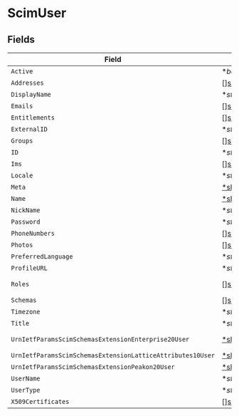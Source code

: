 # ScimUser


## Fields

| Field                                                                                                                                                                                      | Type                                                                                                                                                                                       | Required                                                                                                                                                                                   | Description                                                                                                                                                                                |
| ------------------------------------------------------------------------------------------------------------------------------------------------------------------------------------------ | ------------------------------------------------------------------------------------------------------------------------------------------------------------------------------------------ | ------------------------------------------------------------------------------------------------------------------------------------------------------------------------------------------ | ------------------------------------------------------------------------------------------------------------------------------------------------------------------------------------------ |
| `Active`                                                                                                                                                                                   | **bool*                                                                                                                                                                                    | :heavy_minus_sign:                                                                                                                                                                         | N/A                                                                                                                                                                                        |
| `Addresses`                                                                                                                                                                                | [][shared.ScimAddress](../../../pkg/models/shared/scimaddress.md)                                                                                                                          | :heavy_minus_sign:                                                                                                                                                                         | N/A                                                                                                                                                                                        |
| `DisplayName`                                                                                                                                                                              | **string*                                                                                                                                                                                  | :heavy_minus_sign:                                                                                                                                                                         | N/A                                                                                                                                                                                        |
| `Emails`                                                                                                                                                                                   | [][shared.ScimEmail](../../../pkg/models/shared/scimemail.md)                                                                                                                              | :heavy_minus_sign:                                                                                                                                                                         | N/A                                                                                                                                                                                        |
| `Entitlements`                                                                                                                                                                             | [][shared.ScimEntitlement](../../../pkg/models/shared/scimentitlement.md)                                                                                                                  | :heavy_minus_sign:                                                                                                                                                                         | N/A                                                                                                                                                                                        |
| `ExternalID`                                                                                                                                                                               | **string*                                                                                                                                                                                  | :heavy_minus_sign:                                                                                                                                                                         | N/A                                                                                                                                                                                        |
| `Groups`                                                                                                                                                                                   | [][shared.ScimUserGroups](../../../pkg/models/shared/scimusergroups.md)                                                                                                                    | :heavy_minus_sign:                                                                                                                                                                         | N/A                                                                                                                                                                                        |
| `ID`                                                                                                                                                                                       | **string*                                                                                                                                                                                  | :heavy_minus_sign:                                                                                                                                                                         | N/A                                                                                                                                                                                        |
| `Ims`                                                                                                                                                                                      | [][shared.ScimIms](../../../pkg/models/shared/scimims.md)                                                                                                                                  | :heavy_minus_sign:                                                                                                                                                                         | N/A                                                                                                                                                                                        |
| `Locale`                                                                                                                                                                                   | **string*                                                                                                                                                                                  | :heavy_minus_sign:                                                                                                                                                                         | N/A                                                                                                                                                                                        |
| `Meta`                                                                                                                                                                                     | [*shared.PropertyScimUserMeta](../../../pkg/models/shared/propertyscimusermeta.md)                                                                                                         | :heavy_minus_sign:                                                                                                                                                                         | N/A                                                                                                                                                                                        |
| `Name`                                                                                                                                                                                     | [*shared.PropertyScimUserName](../../../pkg/models/shared/propertyscimusername.md)                                                                                                         | :heavy_minus_sign:                                                                                                                                                                         | N/A                                                                                                                                                                                        |
| `NickName`                                                                                                                                                                                 | **string*                                                                                                                                                                                  | :heavy_minus_sign:                                                                                                                                                                         | N/A                                                                                                                                                                                        |
| `Password`                                                                                                                                                                                 | **string*                                                                                                                                                                                  | :heavy_minus_sign:                                                                                                                                                                         | N/A                                                                                                                                                                                        |
| `PhoneNumbers`                                                                                                                                                                             | [][shared.ScimPhoneNumber](../../../pkg/models/shared/scimphonenumber.md)                                                                                                                  | :heavy_minus_sign:                                                                                                                                                                         | N/A                                                                                                                                                                                        |
| `Photos`                                                                                                                                                                                   | [][shared.ScimPhoto](../../../pkg/models/shared/scimphoto.md)                                                                                                                              | :heavy_minus_sign:                                                                                                                                                                         | N/A                                                                                                                                                                                        |
| `PreferredLanguage`                                                                                                                                                                        | **string*                                                                                                                                                                                  | :heavy_minus_sign:                                                                                                                                                                         | N/A                                                                                                                                                                                        |
| `ProfileURL`                                                                                                                                                                               | **string*                                                                                                                                                                                  | :heavy_minus_sign:                                                                                                                                                                         | N/A                                                                                                                                                                                        |
| `Roles`                                                                                                                                                                                    | [][shared.ScimRole](../../../pkg/models/shared/scimrole.md)                                                                                                                                | :heavy_minus_sign:                                                                                                                                                                         | Student, Faculty, ...                                                                                                                                                                      |
| `Schemas`                                                                                                                                                                                  | [][shared.PropertyScimUserSchemas](../../../pkg/models/shared/propertyscimuserschemas.md)                                                                                                  | :heavy_minus_sign:                                                                                                                                                                         | N/A                                                                                                                                                                                        |
| `Timezone`                                                                                                                                                                                 | **string*                                                                                                                                                                                  | :heavy_minus_sign:                                                                                                                                                                         | N/A                                                                                                                                                                                        |
| `Title`                                                                                                                                                                                    | **string*                                                                                                                                                                                  | :heavy_minus_sign:                                                                                                                                                                         | N/A                                                                                                                                                                                        |
| `UrnIetfParamsScimSchemasExtensionEnterprise20User`                                                                                                                                        | [*shared.PropertyScimUserUrnIetfParamsScimSchemasExtensionEnterprise20User](../../../pkg/models/shared/propertyscimuserurnietfparamsscimschemasextensionenterprise20user.md)               | :heavy_minus_sign:                                                                                                                                                                         | an organization.                                                                                                                                                                           |
| `UrnIetfParamsScimSchemasExtensionLatticeAttributes10User`                                                                                                                                 | [*shared.PropertyScimUserUrnIetfParamsScimSchemasExtensionLatticeAttributes10User](../../../pkg/models/shared/propertyscimuserurnietfparamsscimschemasextensionlatticeattributes10user.md) | :heavy_minus_sign:                                                                                                                                                                         | N/A                                                                                                                                                                                        |
| `UrnIetfParamsScimSchemasExtensionPeakon20User`                                                                                                                                            | [*shared.PropertyScimUserUrnIetfParamsScimSchemasExtensionPeakon20User](../../../pkg/models/shared/propertyscimuserurnietfparamsscimschemasextensionpeakon20user.md)                       | :heavy_minus_sign:                                                                                                                                                                         | N/A                                                                                                                                                                                        |
| `UserName`                                                                                                                                                                                 | **string*                                                                                                                                                                                  | :heavy_minus_sign:                                                                                                                                                                         | N/A                                                                                                                                                                                        |
| `UserType`                                                                                                                                                                                 | **string*                                                                                                                                                                                  | :heavy_minus_sign:                                                                                                                                                                         | N/A                                                                                                                                                                                        |
| `X509Certificates`                                                                                                                                                                         | [][shared.ScimRole](../../../pkg/models/shared/scimrole.md)                                                                                                                                | :heavy_minus_sign:                                                                                                                                                                         | N/A                                                                                                                                                                                        |